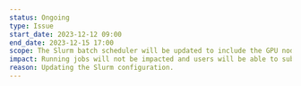 ```yaml
---
status: Ongoing
type: Issue
start_date: 2023-12-12 09:00
end_date: 2023-12-15 17:00
scope: The Slurm batch scheduler will be updated to include the GPU nodes.
impact: Running jobs will not be impacted and users will be able to submit new jobs. However, there will be several interruptions to the slurm scheduler which means that new jobs will not start. If users are impacted, you should wait a few minutes and then try to resubmit the job again.   
reason: Updating the Slurm configuration. 
---
```


